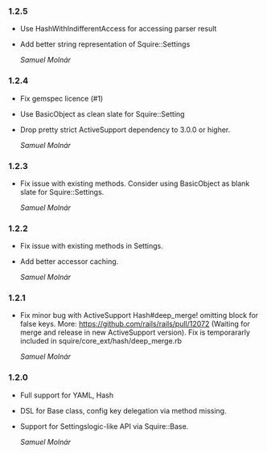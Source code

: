 ### 1.2.5
* Use HashWithIndifferentAccess for accessing parser result
* Add better string representation of Squire::Settings

  *Samuel Molnár*

### 1.2.4
* Fix gemspec licence (#1)
* Use BasicObject as clean slate for Squire::Setting
* Drop pretty strict ActiveSupport dependency to 3.0.0 or higher.

  *Samuel Molnár*

### 1.2.3
* Fix issue with existing methods. Consider using BasicObject as blank slate 
  for Squire::Settings.

  *Samuel Molnár*

### 1.2.2
* Fix issue with existing methods in Settings.
* Add better accessor caching.

  *Samuel Molnár*

### 1.2.1

* Fix minor bug with ActiveSupport Hash#deep_merge! omitting block for false keys. 
  More: https://github.com/rails/rails/pull/12072 (Waiting for merge and release in new ActiveSupport version).
  Fix is temporararly included in squire/core_ext/hash/deep_merge.rb

  *Samuel Molnár*

### 1.2.0

* Full support for YAML, Hash
* DSL for Base class, config key delegation via method missing.
* Support for Settingslogic-like API via Squire::Base.

  *Samuel Molnár*
